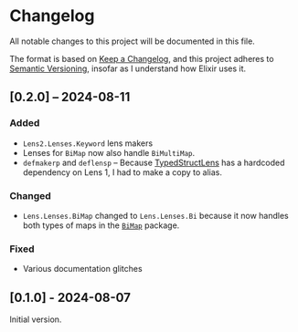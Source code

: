 # Changelog

All notable changes to this project will be documented in this file.

The format is based on
[Keep a Changelog](https://keepachangelog.com/en/1.1.0/), and this
project adheres to
[Semantic Versioning](https://semver.org/spec/v2.0.0.html), insofar as
I understand how Elixir uses it.

## [0.2.0] – 2024-08-11

### Added

- `Lens2.Lenses.Keyword` lens makers
- Lenses for `BiMap` now also handle `BiMultiMap`.
- `defmakerp` and `deflensp`
– Because [TypedStructLens](https://hexdocs.pm/typed_struct_lens/readme.html) has a
  hardcoded dependency on Lens 1, I had to make a copy to alias. 

### Changed
- `Lens.Lenses.BiMap` changed to `Lens.Lenses.Bi` because it now handles both
  types of maps in the [`BiMap`](https://hexdocs.pm/bimap/readme.html) package.

### Fixed

- Various documentation glitches


## [0.1.0] - 2024-08-07

Initial version.

